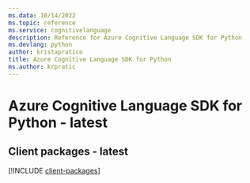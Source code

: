 ```yaml
---
ms.data: 10/14/2022
ms.topic: reference
ms.service: cognitivelanguage
description: Reference for Azure Cognitive Language SDK for Python
ms.devlang: python
author: kristapratico
title: Azure Cognitive Language SDK for Python
ms.author: krpratic
---
```

# Azure Cognitive Language SDK for Python - latest

## Client packages - latest
[!INCLUDE [client-packages](cognitive-language-client-index.md)]
